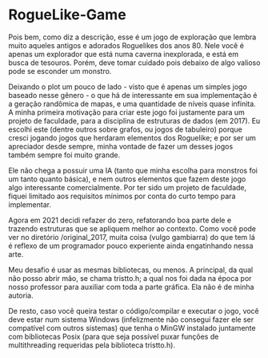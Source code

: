 # RogueLike-Game

Pois bem, como diz a descrição, esse é um jogo de exploração que lembra muito aqueles antigos e adorados Roguelikes dos anos 80. Nele você é apenas um explorador que está numa caverna inexplorada, e está em busca de tesouros. Porém, deve tomar cuidado pois debaixo de algo valioso pode se esconder um monstro.
<br>

Deixando o plot um pouco de lado - visto que é apenas um simples jogo baseado nesse gênero - o que há de interessante em sua implementação é a geração randômica de mapas, e uma quantidade de níveis quase infinita. A minha primeira motivação para criar este jogo foi justamente para um projeto de faculdade, para a disciplina de estruturas de dados (em 2017). Eu escolhi este (dentre outros sobre grafos, ou jogos de tabuleiro) porque cresci jogando jogos que herdaram elementos dos Roguelike; e por ser um apreciador desde sempre, minha vontade de fazer um desses jogos também sempre foi muito grande.
<br>

Ele não chega a possuir uma IA (tanto que minha escolha para monstros foi um tanto quanto básica), e nem outros elementos que fazem deste jogo algo interessante comercialmente. Por ter sido um projeto de faculdade, fiquei limitado aos requisitos mínimos por conta do curto tempo para implementar.
<br>

Agora em 2021 decidi refazer do zero, refatorando boa parte dele e trazendo estruturas que se apliquem melhor ao contexto. Como você pode ver no diretório /original_2017, muita coisa (vulgo gambiarra) do que tem lá é reflexo de um programador pouco experiente ainda engatinhando nessa arte.
<br>

Meu desafio é usar as mesmas bibliotecas, ou menos. A principal, da qual não posso abrir mão, se chama tristto.h; a qual nos foi dada na época por nosso professor para auxiliar com toda a parte gráfica. Ela não é de minha autoria.
<br>

De resto, caso você queira testar o código/compilar e executar o jogo, você deve estar num sistema Windows (infelizmente não consegui fazer ele ser compatível com outros sistemas) que tenha o MinGW instalado juntamente com bibliotecas Posix (para que seja possível puxar funções de multithreading requeridas pela biblioteca tristto.h).
